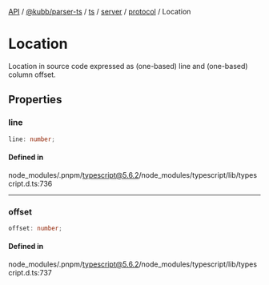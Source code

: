 [API](../../../../../../../../../packages.md) / [@kubb/parser-ts](../../../../../../../index.md) / [ts](../../../../../index.md) / [server](../../../index.md) / [protocol](../index.md) / Location

# Location

Location in source code expressed as (one-based) line and (one-based) column offset.

## Properties

### line

```ts
line: number;
```

#### Defined in

node\_modules/.pnpm/typescript@5.6.2/node\_modules/typescript/lib/typescript.d.ts:736

***

### offset

```ts
offset: number;
```

#### Defined in

node\_modules/.pnpm/typescript@5.6.2/node\_modules/typescript/lib/typescript.d.ts:737
